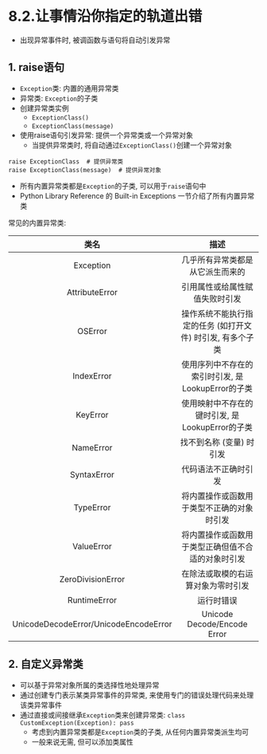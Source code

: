# 8.2.让事情沿你指定的轨道出错

- 出现异常事件时, 被调函数与语句将自动引发异常

## 1. raise语句

- `Exception`类: 内置的通用异常类
- 异常类: `Exception`的子类
- 创建异常类实例
    - `ExceptionClass()`
    - `ExceptionClass(message)`
- 使用raise语句引发异常: 提供一个异常类或一个异常对象
    - 当提供异常类时, 将自动通过`ExceptionClass()`创建一个异常对象

```python3
raise ExceptionClass  # 提供异常类
raise ExceptionClass(message)  # 提供异常对象
```

- 所有内置异常类都是`Exception`的子类, 可以用于`raise`语句中
- Python Library Reference 的 Built-in Exceptions 一节介绍了所有内置异常类

常见的内置异常类:

|                 类名                  |                         描述                          |
| :-----------------------------------: | :--------------------------------------------------: |
|               Exception               |             几乎所有异常类都是从它派生而来的             |
|            AttributeError             |              引用属性或给属性赋值失败时引发              |
|                OSError                | 操作系统不能执行指定的任务 (如打开文件) 时引发, 有多个子类 |
|              IndexError               |    使用序列中不存在的索引时引发, 是LookupError的子类     |
|               KeyError                |     使用映射中不存在的键时引发, 是LookupError的子类      |
|               NameError               |                找不到名称 (变量) 时引发                |
|              SyntaxError              |                  代码语法不正确时引发                  |
|               TypeError               |        将内置操作或函数用于类型不正确的对象时引发         |
|              ValueError               |     将内置操作或函数用于类型正确但值不合适的对象时引发     |
|           ZeroDivisionError           |            在除法或取模的右运算对象为零时引发            |
|             RuntimeError              |                      运行时错误                       |
| UnicodeDecodeError/UnicodeEncodeError |             Unicode Decode/Encode Error              |

## 2. 自定义异常类

- 可以基于异常对象所属的类选择性地处理异常
- 通过创建专门表示某类异常事件的异常类, 来使用专门的错误处理代码来处理该类异常事件
- 通过直接或间接继承`Exception`类来创建异常类: `class CustomException(Exception): pass`
    - 考虑到内置异常类都是`Exception`类的子类, 从任何内置异常类派生均可
    - 一般来说无需, 但可以添加类属性

